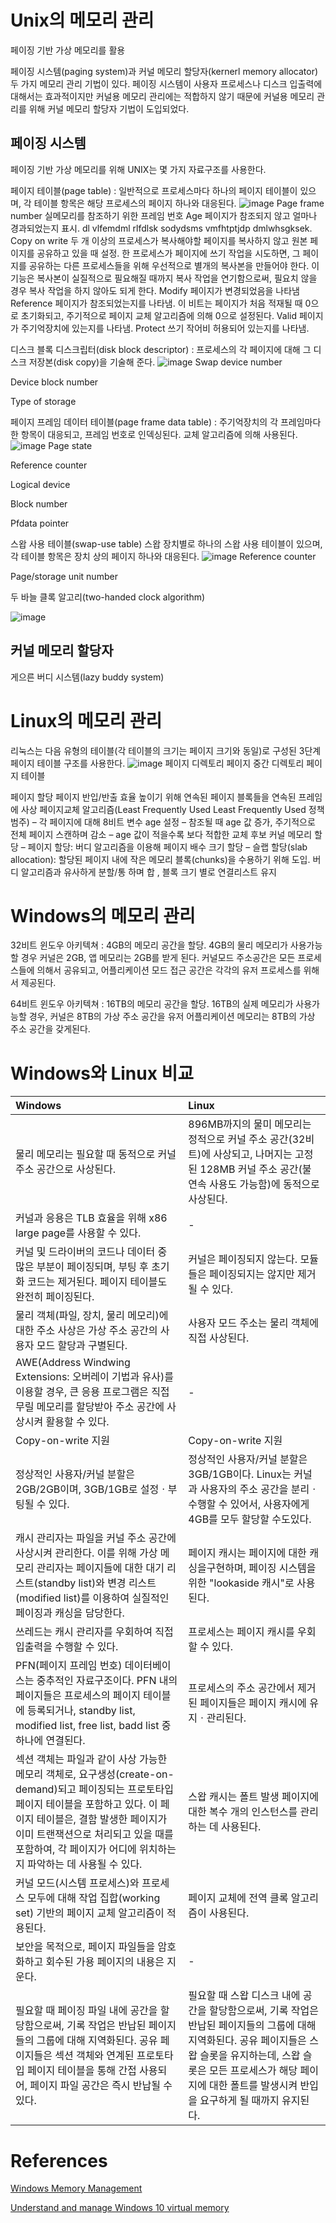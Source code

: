 # Unix의 메모리 관리
페이징 기반 가상 메모리를 활용

페이징 시스템(paging system)과 커널 메모리 할당자(kernerl memory allocator) 두 가지 메모리 관리 기법이 있다. 페이징 시스템이 사용자 프로세스나 디스크 입출력에 대해서는 효과적이지만 커널용 메모리 관리에는 적합하지 않기 때문에 커널용 메모리 관리를 위해 커널 메모리 할당자 기법이 도입되었다.

## 페이징 시스템

페이징 기반 가상 메모리를 위해 UNIX는 몇 가지 자료구조를 사용한다.

페이지 테이블(page table) : 일반적으로 프로세스마다 하나의 페이지 테이블이 있으며, 각 테이블 항목은 해당 프로세스의 페이지 하나와 대응된다.
![image](https://user-images.githubusercontent.com/109027875/206901307-18069171-e2c5-4701-867e-ca8de187d7f3.png)
Page frame number
  실메모리를 참조하기 위한 프레임 번호
Age
  페이지가 참조되지 않고 얼마나 경과되었는지 표시. dl vlfemdml rlfdlsk sodydsms vmfhtptjdp dmlwhsgksek.
Copy on write
  두 개 이상의 프로세스가 복사해야할 페이지를 복사하지 않고 원본 페이지를 공유하고 있을 때 설정. 한 프로세스가 페이지에 쓰기 작업을 시도하면, 그 페이지를 공유하는 다른 프로세스들을 위해 우선적으로 별개의 복사본을 만들어야 한다. 이 기능은 복사본이 실질적으로 필요해질 때까지 복사 작업을 연기함으로써, 필요치 않을 경우 복사 작업을 하지 않아도 되게 한다.
Modify
  페이지가 변경되었음을 나타냄
Reference
  페이지가 참조되었는지를 나타냄. 이 비트는 페이지가 처음 적재될 때 0으로 초기화되고, 주기적으로 페이지 교체 알고리즘에 의해 0으로 설정된다.
Valid
  페이지가 주기억장치에 있는지를 나타냄.
Protect
  쓰기 작어비 허용되어 있는지를 나타냄.

디스크 블록 디스크립터(disk block descriptor) : 프로세스의 각 페이지에 대해 그 디스크 저장본(disk copy)을 기술해 준다.
![image](https://user-images.githubusercontent.com/109027875/206901353-15e273c6-de89-4956-a384-31f8ce000d47.png)
Swap device number

Device block number

Type of storage

페이지 프레임 데이터 테이블(page frame data table) : 주기억장치의 각 프레임마다 한 항목이 대응되고, 프레임 번호로 인덱싱된다. 교체 알고리즘에 의해 사용된다.
![image](https://user-images.githubusercontent.com/109027875/206901391-c10b5873-12d5-4097-9a57-59091217b560.png)
Page state

Reference counter

Logical device

Block number

Pfdata pointer

스왑 사용 테이블(swap-use table) 스왑 장치별로 하나의 스왑 사용 테이블이 있으며, 각 테이블 항목은 장치 상의 페이지 하나와 대응된다.
![image](https://user-images.githubusercontent.com/109027875/206901397-3eef24c6-8576-4d4b-8652-905c781006d2.png)
Reference counter

Page/storage unit number

두 바늘 클록 알고리(two-handed clock algorithm)

![image](https://user-images.githubusercontent.com/109027875/206901746-573fc985-2152-437f-8c1e-4e510c9dbb13.png)

## 커널 메모리 할당자

게으른 버디 시스템(lazy buddy system)


# Linux의 메모리 관리
리눅스는 다음 유형의 테이블(각 테이블의 크기는 페이지 크기와 동일)로 구성된 3단계 페이지 테이블 구조를 사용한다.
![image](https://user-images.githubusercontent.com/109027875/206901883-1ba536f8-f1b4-46ad-9e6a-931636620ccf.png)
페이지 디렉토리
페이지 중간 디렉토리
페이지 테이블

페이지 할당
  페이지 반입/반출 효율 높이기 위해 연속된 페이지 블록들을 연속된 프레임에 사상
페이지교체 알고리즘(Least Frequently Used Least Frequently Used 정책 범주)
  – 각 페이지에 대해 8비트 변수 age 설정
  – 참조될 때 age 값 증가, 주기적으로 전체 페이지 스캔하며 감소
  – age 값이 적을수록 보다 적합한 교체 후보
커널 메모리 할당
  – 페이지 할당: 버디 알고리즘을 이용해 페이지 배수 크기 할당
  – 슬랩 할당(slab allocation): 할당된 페이지 내에 작은 메모리 블록(chunks)을 수용하기 위해 도입. 버디 알고리즘과 유사하게 분할/통 하며 합 , 블록 크기 별로 연결리스트 유지

# Windows의 메모리 관리

32비트 윈도우 아키텍쳐 : 4GB의 메모리 공간을 할당. 4GB의 물리 메모리가 사용가능할 경우 커널은 2GB, 앱 메모리는 2GB를 받게 된다. 커널모드 주소공간은 모든 프로세스들에 의해서 공유되고, 어플리케이션 모드 접근 공간은 각각의 유저 프로세스를 위해서 제공된다.

64비트 윈도우 아키텍쳐 : 16TB의 메모리 공간을 할당. 16TB의 실제 메모리가 사용가능할 경우, 커널은 8TB의 가상 주소 공간을 유저 어플리케이션 메모리는 8TB의 가상 주소 공간을 갖게된다. 



# Windows와 Linux 비교

| Windows | Linux |
|:-|:-|
|물리 메모리는 필요할 때 동적으로 커널 주소 공간으로 사상된다.| 896MB까지의 물미 메모리는 정적으로 커널 주소 공간(32비트)에 사상되고, 나머지는 고정된 128MB 커널 주소 공간(불연속 사용도 가능함)에 동적으로 사상된다. |
| 커널과 응용은 TLB 효율을 위해 x86 large page를 사용할 수 있다. | - |
| 커널 및 드라이버의 코드나 데이터 중 많은 부분이 페이징되며, 부팅 후 초기화 코드는 제거된다. 페이지 테이블도 완전히 페이징된다. | 커널은 페이징되지 않는다. 모듈들은 페이징되지는 않지만 제거될 수 있다. |
| 물리 객체(파일, 장치, 물리 메모리)에 대한 주소 사상은 가상 주소 공간의 사용자 모드 할당과 구별된다. | 사용자 모드 주소는 물리 객체에 직접 사상된다. |
| AWE(Address Windwing Extensions: 오버레이 기법과 유사)를 이용할 경우, 큰 응용 프로그램은 직접 무릴 메모리를 할당받아 주소 공간에 사상시켜 활용할 수 있다. | - |
| Copy-on-write 지원 | Copy-on-write 지원 |
| 정상적인 사용자/커널 분할은 2GB/2GB이며, 3GB/1GB로 설정ㆍ부팅될 수 있다. | 정상적인 사용자/커널 분할은 3GB/1GB이다. Linux는 커널과 사용자의 주소 공간을 분리ㆍ수행할 수 있어서, 사용자에게 4GB를 모두 할당할 수도있다. |
| 캐시 관리자는 파일을 커널 주소 공간에 사상시켜 관리한다. 이를 위해 가상 메모리 관리자는 페이지들에 대한 대기 리스트(standby list)와 변경 리스트(modified list)를 이용하여 실질적인 페이징과 캐싱을 담당한다. | 페이지 캐시는 페이지에 대한 캐싱을구현하며, 페이징 시스템을 위한 "lookaside 캐시"로 사용된다. |
| 쓰레드는 캐시 관리자를 우회하여 직접 입출력을 수행할 수 있다. | 프로세스는 페이지 캐시를 우회할 수 있다. |
| PFN(페이지 프레임 번호) 데이터베이스는 중추적인 자료구조이다. PFN 내의 페이지들은 프로세스의 페이지 테이블에 등록되거나, standby list, modified list, free list, badd list 중 하나에 연결된다. | 프로세스의 주소 공간에서 제거된 페이지들은 페이지 캐시에 유지ㆍ관리된다. |
| 섹션 객체는 파일과 같이 사상 가능한 메모리 객체로, 요구생성(create-on-demand)되고 페이징되는 프로토타입 페이지 테이블을 포함하고 있다. 이 페이지 테이블은, 결함 발생한 페이지가 이미 트랜잭션으로 처리되고 있을 때를 포함하여, 각 페이지가 어디에 위치하는지 파악하는 데 사용될 수 있다. | 스왑 캐시는 폴트 발생 페이지에 대한 복수 개의 인스턴스를 관리하는 데 사용된다. |
| 커널 모드(시스템 프로세스)와 프로세스 모두에 대해 작업 집합(working set) 기반의 페이지 교체 알고리즘이 적용된다. | 페이지 교체에 전역 클록 알고리즘이 사용된다. |
| 보안을 목적으로, 페이지 파일들을 암호화하고 회수된 가용 페이지의 내용은 지운다. | - |
| 필요할 때 페이징 파일 내에 공간을 할당함으로써, 기록 작업은 반납된 페이지들의 그룹에 대해 지역화된다. 공유 페이지들은 섹션 객체와 연계된 프로토타입 페이지 테이블을 통해 간접 사용되어, 페이지 파일 공간은 즉시 반납될 수 있다. | 필요할 때 스왑 디스크 내에 공간을 할당함으로써, 기록 작업은 반납된 페이지들의 그룹에 대해 지역화된다. 공유 페이지들은 스왑 슬롯을 유지하는데, 스왑 슬롯은 모든 프로세스가 해당 페이지에 대한 폴트를 발생시켜 반입을 요구하게 될 때까지 유지된다. |

# References

[Windows Memory Management](https://www.geeksforgeeks.org/windows-memory-managment/)

[Understand and manage Windows 10 virtual memory](https://www.techtarget.com/searchenterprisedesktop/tip/Understand-and-manage-Windows-10-virtual-memory)


